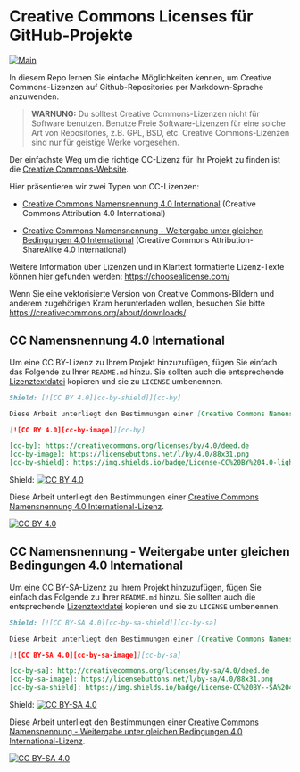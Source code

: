 # Creative Commons Licenses für GitHub-Projekte

[![Main](https://img.shields.io/badge/main%20language-EN-blue)](/README.md)

In diesem Repo lernen Sie einfache Möglichkeiten kennen, um Creative Commons-Lizenzen auf
Github-Repositories per Markdown-Sprache anzuwenden.

> **WARNUNG:**
> Du solltest Creative Commons-Lizenzen nicht für Software benutzen.
> Benutze Freie Software-Lizenzen für eine solche Art von Repositories, z.B. GPL, BSD, etc.
> Creative Commons-Lizenzen sind nur für geistige Werke vorgesehen.


Der einfachste Weg um die richtige CC-Lizenz für Ihr Projekt zu finden ist die [Creative Commons-Website](https://creativecommons.org/choose/).

Hier präsentieren wir zwei Typen von CC-Lizenzen:

* [Creative Commons Namensnennung 4.0 International](#cc-namensnennung-40-international) (Creative Commons Attribution 4.0 International)

* [Creative Commons Namensnennung - Weitergabe unter gleichen Bedingungen 4.0 International](#cc-namensnennung---weitergabe-unter-gleichen-bedingungen-40-international) (Creative Commons Attribution-ShareAlike 4.0 International)

Weitere Information über Lizenzen und in Klartext formatierte Lizenz-Texte können hier gefunden werden: https://choosealicense.com/

Wenn Sie eine vektorisierte Version von Creative Commons-Bildern und anderem zugehörigen Kram herunterladen wollen, besuchen Sie bitte https://creativecommons.org/about/downloads/.


## CC Namensnennung 4.0 International

Um eine CC BY-Lizenz zu Ihrem Projekt hinzuzufügen, fügen Sie einfach das Folgende zu Ihrer `README.md` hinzu. Sie sollten auch die entsprechende [Lizenztextdatei](LICENSE-CC-BY) kopieren und sie zu `LICENSE` umbenennen.

```markdown
Shield: [![CC BY 4.0][cc-by-shield]][cc-by]

Diese Arbeit unterliegt den Bestimmungen einer [Creative Commons Namensnennung 4.0 International-Lizenz][cc-by].

[![CC BY 4.0][cc-by-image]][cc-by]

[cc-by]: https://creativecommons.org/licenses/by/4.0/deed.de
[cc-by-image]: https://licensebuttons.net/l/by/4.0/88x31.png
[cc-by-shield]: https://img.shields.io/badge/License-CC%20BY%204.0-lightgrey.svg
```

Shield: [![CC BY 4.0][cc-by-shield]][cc-by]

Diese Arbeit unterliegt den Bestimmungen einer [Creative Commons Namensnennung 4.0 International-Lizenz][cc-by].

[![CC BY 4.0][cc-by-image]][cc-by]

[cc-by]: https://creativecommons.org/licenses/by/4.0/deed.de
[cc-by-image]: https://licensebuttons.net/l/by/4.0/88x31.png
[cc-by-shield]: https://img.shields.io/badge/License-CC%20BY%204.0-lightgrey.svg


## CC Namensnennung - Weitergabe unter gleichen Bedingungen 4.0 International

Um eine CC BY-SA-Lizenz zu Ihrem Projekt hinzuzufügen, fügen Sie einfach das Folgende zu Ihrer `README.md` hinzu. Sie sollten auch die entsprechende [Lizenztextdatei](LICENSE-CC-BY-SA) kopieren und sie zu `LICENSE` umbenennen.

```markdown
Shield: [![CC BY-SA 4.0][cc-by-sa-shield]][cc-by-sa]

Diese Arbeit unterliegt den Bestimmungen einer [Creative Commons Namensnennung - Weitergabe unter gleichen Bedingungen 4.0 International-Lizenz][cc-by].

[![CC BY-SA 4.0][cc-by-sa-image]][cc-by-sa]

[cc-by-sa]: http://creativecommons.org/licenses/by-sa/4.0/deed.de
[cc-by-sa-image]: https://licensebuttons.net/l/by-sa/4.0/88x31.png
[cc-by-sa-shield]: https://img.shields.io/badge/License-CC%20BY--SA%204.0-lightgrey.svg
```

Shield: [![CC BY-SA 4.0][cc-by-sa-shield]][cc-by-sa]

Diese Arbeit unterliegt den Bestimmungen einer [Creative Commons Namensnennung - Weitergabe unter gleichen Bedingungen 4.0 International-Lizenz][cc-by-sa].

[![CC BY-SA 4.0][cc-by-sa-image]][cc-by-sa]

[cc-by-sa]: http://creativecommons.org/licenses/by-sa/4.0/deed.de
[cc-by-sa-image]: https://licensebuttons.net/l/by-sa/4.0/88x31.png
[cc-by-sa-shield]: https://img.shields.io/badge/License-CC%20BY--SA%204.0-lightgrey.svg
